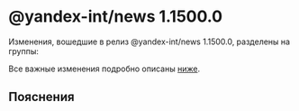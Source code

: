 # @yandex-int/news 1.1500.0

<!-- ЧЕЛОВЕЧЕСКОЕ ВСТУПЛЕНИЕ -->

Изменения, вошедшие в релиз @yandex-int/news 1.1500.0, разделены на группы:

Все важные изменения подробно описаны [ниже](#Пояснения).

## Пояснения

